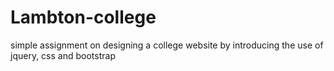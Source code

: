 # Lambton-college
simple assignment on designing a college website by introducing the use of jquery, css and bootstrap
